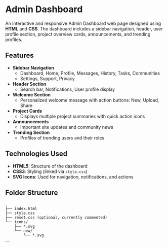 # Admin Dashboard

An interactive and responsive Admin Dashboard web page designed using **HTML** and **CSS**. The dashboard includes a sidebar navigation, header, user profile section, project overview cards, announcements, and trending profiles.

## Features

- **Sidebar Navigation**
  - Dashboard, Home, Profile, Messages, History, Tasks, Communities
  - Settings, Support, Privacy
- **Header Section**
  - Search bar, Notifications, User profile display
- **Welcome Section**
  - Personalized welcome message with action buttons: New, Upload, Share
- **Project Cards**
  - Displays multiple project summaries with quick action icons
- **Announcements**
  - Important site updates and community news
- **Trending Section**
  - Profiles of trending users and their roles

## Technologies Used

- **HTML5**: Structure of the dashboard
- **CSS3**: Styling (linked via `style.css`)
- **SVG Icons**: Used for navigation, notifications, and actions

## Folder Structure

```text
.
├── index.html
├── style.css
├── reset.css (optional, currently commented)
└── icons/
    ├── *.svg
    └── new/
        └── *.svg
__
